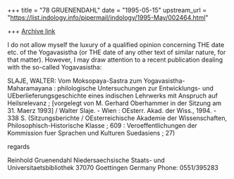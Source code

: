 +++
title = "78 GRUENENDAHL"
date = "1995-05-15"
upstream_url = "https://list.indology.info/pipermail/indology/1995-May/002464.html"

+++
[Archive link](https://list.indology.info/pipermail/indology/1995-May/002464.html)



I do not allow myself the luxury of a qualified opinion concerning
THE date etc. of the Yogavasistha (or THE date of any other text of 
similar nature, for that matter). However, I may draw attention 
to a recent publication dealing with the so-called Yogavasistha:


SLAJE, WALTER:
Vom Moksopaya-Sastra zum Yogavasistha-Maharamayana : 
philologische Untersuchungen zur Entwicklungs- und 
UEberlieferungsgeschichte eines indischen Lehrwerks mit Anspruch auf 
Heilsrelevanz ; [vorgelegt von M. Gerhard Oberhammer in der Sitzung 
am 31. Maerz 1993] / Walter Slaje. - Wien : OEsterr. Akad. der Wiss., 
1994. - 338 S.
(Sitzungsberichte / OEsterreichische Akademie der Wissenschaften,
Philosophisch-Historische Klasse ; 609 : Veroeffentlichungen der 
Kommission fuer Sprachen und Kulturen Suedasiens ; 27)


regards


Reinhold Gruenendahl
Niedersaechsische Staats- und Universitaetsbibliothek
37070 Goettingen
Germany
Phone: 0551/395283





